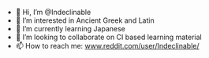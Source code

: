 - 👋 Hi, I’m @Indeclinable
- 👀 I’m interested in Ancient Greek and Latin
- 🌱 I’m currently learning Japanese
- 💞️ I’m looking to collaborate on CI based learning material
- 📫 How to reach me: www.reddit.com/user/Indeclinable/

<!---
Indeclinable/Indeclinable is a ✨ special ✨ repository because its `README.md` (this file) appears on your GitHub profile.
You can click the Preview link to take a look at your changes.
--->
